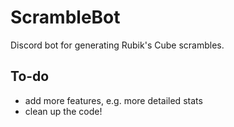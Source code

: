 # ScrambleBot
Discord bot for generating Rubik's Cube scrambles.

## To-do
- add more features, e.g. more detailed stats
- clean up the code!

